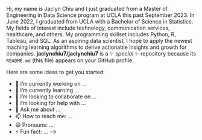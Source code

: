 Hi, my name is Jaclyn Chiu and I just graduated from a  Master of Engineering in Data Science program at UCLA this past September 2023. In June 2022, I graduated from UCLA with a Bachelor of Science in Statistics. My fields of interest include technology, communication services, healthcare, and others. My programming skillset includes Python, R, Tableau, and SQL. As an aspiring data scientist, I hope to apply the newest maching learning algorithms to derive actionable insights and growth for companies.
**jaclynchiu7/jaclynchiu7** is a ✨ _special_ ✨ repository because its `README.md` (this file) appears on your GitHub profile.

Here are some ideas to get you started:

- 🔭 I’m currently working on ...
- 🌱 I’m currently learning ...
- 👯 I’m looking to collaborate on ...
- 🤔 I’m looking for help with ...
- 💬 Ask me about ...
- 📫 How to reach me: ...
- 😄 Pronouns: ...
- ⚡ Fun fact: ...
-->
